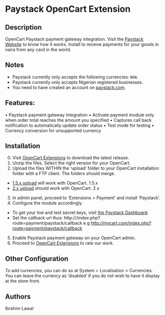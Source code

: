 # Paystack OpenCart Extension

## Description
OpenCart Paystack payment gateway integration. Visit the [Paystack Website](http://paystack.com) to know how it works.
Install to receive payments for your goods in naira from any card in the world.

## Notes
- Paystack currently only accepts the following currencies: `NGN`.
- Paystack currently only accepts Nigerian registered businesses.
- You need to have created an account on [paystack.com](https://dashboard.paystack.co/#/signup).


## Features:
• Paystack payment gateway integration
• Activate payment module only when order total reaches the amount you specified
• Captures call back notification to automatically update order status
• Test mode for testing
• Currency conversion for unsupported currency

## Installation
0. Visit [OpenCart Extensions](http://www.opencart.com/index.php?route=extension/extension) to download the latest release.
1. Unzip the files. Select the right version for your OpenCart.
2. Upload the files WITHIN the ‘upload’ folder to your OpenCart installation folder with a FTP client. The folders should merge. 
 - [1.5.x upload](1.5.x/upload) will work with OpenCart. 1.5.x
 - [2.x upload](2.x/upload) should work with OpenCart. 2.x
3. In admin panel, proceed to ‘Extensions > Payment’ and install ‘Paystack’.
4. Configure the module accordingly. 
 - To get your live and test secret keys, visit [the Paystack Dashboard](https://dashboard.paystack.co/#/settings/developer).
 - Set the callback url thus: http://<domain root>/index.php?route=payment/paystack/callback e.g http://mycart.com/index.php?route=payment/paystack/callback
5. Enable Paystack payment gateway on your OpenCart admin.
6. Proceed to [OpenCart Extensions](http://www.opencart.com/index.php?route=extension/extension) to rate our work.

## Other Configuration
To add currencies, you can do so at System > Localisation > Currencies. You can leave the currency as ‘disabled’ if you do not wish to have it display at the store front.


## Authors
Ibrahim Lawal


